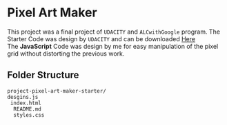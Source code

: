 # Pixel Art Maker
This project was a final project of `UDACITY` and `ALCwithGoogle` program. The Starter Code was design by `UDACITY` and can be downloaded [Here](https://github.com/udacity/project-pixel-art-maker-starter)<br>
The **JavaScript**  Code was design by me for easy manipulation of the pixel grid without distorting the previous work.

## Folder Structure

```
project-pixel-art-maker-starter/
desgins.js
 index.html
  README.md
  styles.css   
```
